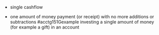- single cashflow

- one amount of money payment (or receipt) with no more additions or subtractions
#acctg151Gexample investing a single amount of money (for example a gift) in an account